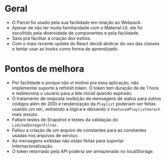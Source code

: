 # Geral
* O Parcel foi usado pela sua facilidade em relação ao Webpack.
* Apesar de não ter muita familiaridade com o Material-UI, ele foi escolhido pela diversidade de componentes e pela facilidade.
* Sass pra facilitar a criação dos estilos.
* Com o mais recente update do React decidi abdicar do uso das classes e tentar usar as hooks como forma de aprendizado.

# Pontos de melhora
* Por facilidade e porque não vi motivo pra essa aplicação, não implementei suporte à refresh token. O token tem duração de de 1 hora e redireciona o usuário para a tela inicial quando expirado.
* O tratamento de resposta (exibição de mensagens de status para outros códigos além de 200) e renderização da `Playlist` poderiam ser feitas usando um `HOC`, extraindo a lógica e deixando o `FeaturedPlaylistSerach` mais enxuto.
* Faltam testes de Snapshot e testes da validação do `LimitedIntegerFilter`.
* Faltou a criação de um arquivo de constantes para as constantes usadas nos arquivos de serviço.
* As mensagens exibidas não estão feitas para suportar internacionalização.
* O token retornado pela API poderia ser armazenado no localStorage.
